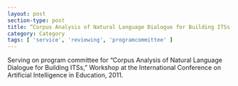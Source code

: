 ```yaml
---
layout: post
section-type: post
title: “Corpus Analysis of Natural Language Dialogue for Building ITSs,” Workshop at the International Conference on Artificial Intelligence in Education.
category: Category
tags: [ 'service', 'reviewing', 'programcommittee' ]
---
```

Serving on program committee for “Corpus Analysis of Natural Language Dialogue for Building ITSs,” Workshop at the International Conference on Artificial Intelligence in Education, 2011.

